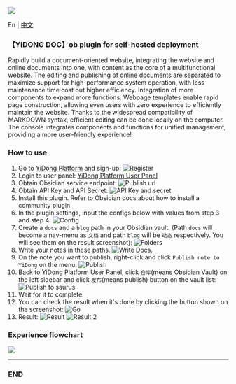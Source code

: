 ![](https://pic.ydc.asia/doc/docbn-en.png)

En | [中文](https://github.com/ydcteam/obsidian-doc-yun/blob/main/README.md)

### 【YIDONG DOC】ob plugin for self-hosted deployment

Rapidly build a document-oriented website, integrating the website and online documents into one, with content as the core of a multifunctional website. The editing and publishing of online documents are separated to maximize support for high-performance system operation, with less maintenance time cost but higher efficiency. Integration of more components to expand more functions. Webpage templates enable rapid page construction, allowing even users with zero experience to efficiently maintain the website. Thanks to the widespread compatibility of MARKDOWN syntax, efficient editing can be done locally on the computer. The console integrates components and functions for unified management, providing a more user-friendly experience!

### How to use

1. Go to [YiDong Platform](https://yun.ydc.show/index.html#/user/login) and sign-up: ![Register](https://github.com/ydcteam/obsidian-doc-yun/blob/main/docs/img/en/image.png)
2. Login to user panel: [YiDong Platform User Panel](https://yun.ydc.show/index.html#/user/login)
3. Obtain Obsidian service endpoint: ![Publish url](https://github.com/ydcteam/obsidian-doc-yun/blob/main/docs/img/en/image-1.png)
4. Obtain API Key and API Secret: ![API Key and secret](https://github.com/ydcteam/obsidian-doc-yun/blob/main/docs/img/en/image-2.png)
5. Install this plugin. Refer to Obsidian docs about how to install a community plugin.
6. In the plugin settings, input the configs below with values from step 3 and step 4: ![Config](https://github.com/ydcteam/obsidian-doc-yun/blob/main/docs/img/en/image-3.png)
7. Create a `docs` and a `blog` path in your Obsidian vault. (Path `docs` will become a nav-menu as `文档` and path `blog` will be `动态` respectively. You will see them on the result screenshot): ![Folders](https://github.com/ydcteam/obsidian-doc-yun/blob/main/docs/img/en/image-4.png)
8. Write your notes in these paths. ![Write Docs.](https://github.com/ydcteam/obsidian-doc-yun/blob/main/docs/img/en/image-5.png)
9. On the note you want to publish, right-click and click `Publish note to YiDong` on the menu: ![Publish](https://github.com/ydcteam/obsidian-doc-yun/blob/main/docs/img/en/image-6.png)
10. Back to YiDong Platform User Panel, click `仓库`(means Obsidian Vault) on the left sidebar and click `发布`(means publish) button on the vault list: ![Publish to saurus](https://github.com/ydcteam/obsidian-doc-yun/blob/main/docs/img/en/image-7.png)
11. Wait for it to complete.
12. You can check the result when it's done by clicking the button shown on the screenshot: ![Go](https://github.com/ydcteam/obsidian-doc-yun/blob/main/docs/img/en/image-8.png)
13. Result: ![Result](https://github.com/ydcteam/obsidian-doc-yun/blob/main/docs/img/en/image-9.png) ![Result 2](https://github.com/ydcteam/obsidian-doc-yun/blob/main/docs/img/en/image-10.png)

### Experience flowchart

![](https://pic.ydc.asia/doc/doclaunch-en.png)

---

### END
